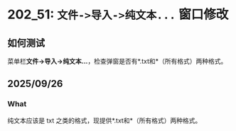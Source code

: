 # 202_51: `文件->导入->纯文本...` 窗口修改
## 如何测试
菜单栏**文件->导入->纯文本...**，检查弹窗是否有*.txt和*（所有格式）两种格式。

## 2025/09/26
### What
纯文本应该是 txt 之类的格式，现提供*.txt和*（所有格式）两种格式。

